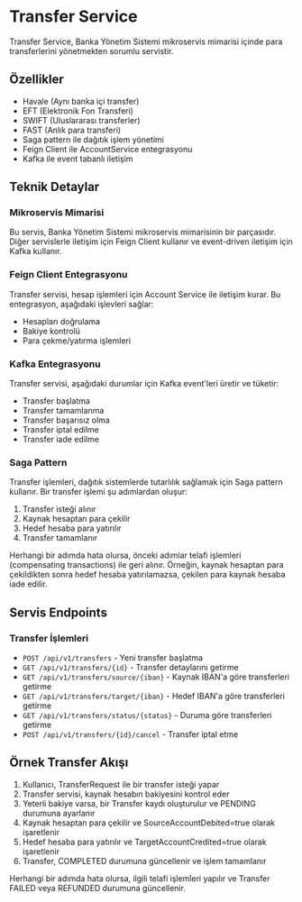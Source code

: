 # Transfer Service

Transfer Service, Banka Yönetim Sistemi mikroservis mimarisi içinde para transferlerini yönetmekten sorumlu servistir.

## Özellikler

- Havale (Aynı banka içi transfer)
- EFT (Elektronik Fon Transferi)
- SWIFT (Uluslararası transferler)
- FAST (Anlık para transferi)
- Saga pattern ile dağıtık işlem yönetimi
- Feign Client ile AccountService entegrasyonu
- Kafka ile event tabanlı iletişim

## Teknik Detaylar

### Mikroservis Mimarisi

Bu servis, Banka Yönetim Sistemi mikroservis mimarisinin bir parçasıdır. Diğer servislerle iletişim için Feign Client kullanır ve event-driven iletişim için Kafka kullanır.

### Feign Client Entegrasyonu

Transfer servisi, hesap işlemleri için Account Service ile iletişim kurar. Bu entegrasyon, aşağıdaki işlevleri sağlar:

- Hesapları doğrulama
- Bakiye kontrolü
- Para çekme/yatırma işlemleri

### Kafka Entegrasyonu

Transfer servisi, aşağıdaki durumlar için Kafka event'leri üretir ve tüketir:

- Transfer başlatma
- Transfer tamamlanma
- Transfer başarısız olma
- Transfer iptal edilme
- Transfer iade edilme

### Saga Pattern

Transfer işlemleri, dağıtık sistemlerde tutarlılık sağlamak için Saga pattern kullanır. Bir transfer işlemi şu adımlardan oluşur:

1. Transfer isteği alınır
2. Kaynak hesaptan para çekilir
3. Hedef hesaba para yatırılır
4. Transfer tamamlanır

Herhangi bir adımda hata olursa, önceki adımlar telafi işlemleri (compensating transactions) ile geri alınır. Örneğin, kaynak hesaptan para çekildikten sonra hedef hesaba yatırılamazsa, çekilen para kaynak hesaba iade edilir.

## Servis Endpoints

### Transfer İşlemleri

- `POST /api/v1/transfers` - Yeni transfer başlatma
- `GET /api/v1/transfers/{id}` - Transfer detaylarını getirme
- `GET /api/v1/transfers/source/{iban}` - Kaynak IBAN'a göre transferleri getirme
- `GET /api/v1/transfers/target/{iban}` - Hedef IBAN'a göre transferleri getirme
- `GET /api/v1/transfers/status/{status}` - Duruma göre transferleri getirme
- `POST /api/v1/transfers/{id}/cancel` - Transfer iptal etme

## Örnek Transfer Akışı

1. Kullanıcı, TransferRequest ile bir transfer isteği yapar
2. Transfer servisi, kaynak hesabın bakiyesini kontrol eder
3. Yeterli bakiye varsa, bir Transfer kaydı oluşturulur ve PENDING durumuna ayarlanır
4. Kaynak hesaptan para çekilir ve SourceAccountDebited=true olarak işaretlenir
5. Hedef hesaba para yatırılır ve TargetAccountCredited=true olarak işaretlenir
6. Transfer, COMPLETED durumuna güncellenir ve işlem tamamlanır

Herhangi bir adımda hata olursa, ilgili telafi işlemleri yapılır ve Transfer FAILED veya REFUNDED durumuna güncellenir. 
